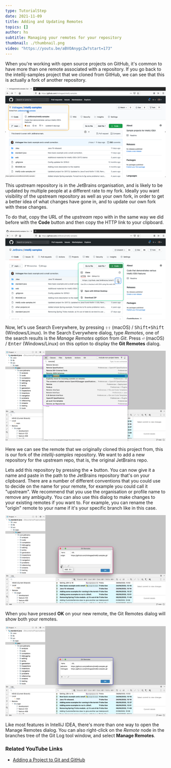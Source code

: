 ```yaml
---
type: TutorialStep
date: 2021-11-09
title: Adding and Updating Remotes
topics: []
author: hs
subtitle: Managing your remotes for your repository
thumbnail: ./thumbnail.png
video: "https://youtu.be/aBVOAnygcZw?start=173"
---
```


When you're working with open source projects on GitHub, it's common to have more than one remote associated with a repository. If you go back to the intellij-samples project that we cloned from GitHub, we can see that this is actually a fork of another repository.

![Forked repository in GitHub](github-fork.png)

This upstream repository is in the JetBrains organisation, and is likely to be updated by multiple people at a different rate to my fork. Ideally you want visibility of the upstream repository as well as your own fork, in order to get a better idea of what changes have gone in, and to update our own fork with these changes.

To do that, copy the URL of the _upstream_ repo with in the same way we did before with the **Code** button and then copy the HTTP link to your clipboard.

![Copy Upstream Repository Link from GitHub](upstream-link.png)

Now, let's use Search Everywhere, by pressing <kbd>⇧⇧</kbd> (macOS) / <kbd>Shift+Shift</kbd> (Windows/Linux). In the Search Everywhere dialog, type _Remotes_, one of the search results is the _Manage Remotes_ option from _Git_. Press <kbd>⏎</kbd> (macOS) / <kbd>Enter</kbd> (Windows/Linux) on this option to display the **Git Remotes** dialog.

![Search Everywhere - Manage Remotes](search-everywhere-manage-remotes.png)

Here we can see the remote that we originally cloned this project from, this is our fork of the _intellij-samples_ repository. We want to add a new repository for the upstream repo, that is, the original JetBrains repo.

Lets add this repository by pressing the **+** button. You can now give it a name and paste in the path to the JetBrains repository that's on your clipboard. There are a number of different conventions that you could use to decide on the name for your remote, for example you could call it "upstream". We recommend that you use the organisation or profile name to remove any ambiguity. You can also use this dialog to make changes to your existing remotes if you want to. For example, you can rename the "origin" remote to your name if it's your specific branch like in this case.

![Adding a remote in IntelliJ IDEA](add-remote-intelij-idea.png)

When you have pressed **OK** on your new remote, the Git Remotes dialog will show both your remotes.

![Add and rename remotes](add-rename-remotes.png)

Like most features in IntelliJ IDEA, there's more than one way to open the Manage Remotes dialog. You can also right-click on the _Remote_ node in the branches tree of the Git Log tool window, and select **Manage Remotes**.

### Related YouTube Links

- [Adding a Project to Git and GitHub](https://www.youtube.com/watch?v=mf2-MOl0VXY)

